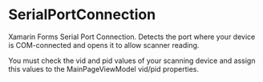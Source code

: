# SerialPortConnection
Xamarin Forms Serial Port Connection. Detects the port where your device is COM-connected and opens it to allow scanner reading.

You must check the vid and pid values of your scanning device and assign this values to the MainPageViewModel vid/pid properties.
